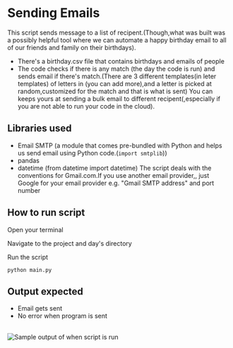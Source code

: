 # Sending Emails

 This script sends message to a list of recipent.(Though,what was built was a possibly helpful tool where we can automate a happy birthday email to all of our friends and family on their birthdays).
 - There's a birthday.csv file that contains birthdays  and emails of people
 - The code checks if there is any match (the day the code is run) and sends email if there's match.(There are 3 different templates(in leter templates) of letters in (you can add more),and a letter is picked at random,customized for the match and that is what is sent)
You can keeps yours at sending a bulk email to different recipent(,especially if you are not able to run your code in the cloud). 
 ## Libraries used
 - Email SMTP  (a module that comes pre-bundled with Python and  helps us send email using Python code.(`import smtplib`))
 - pandas
 - datetime (from datetime import datetime)
The script deals with the conventions for Gmail.com.If you use another email provider,, just Google for your email provider e.g. "Gmail SMTP address" and port number

## How to run script
Open your terminal

Navigate to the project and day's directory

Run the script

`python main.py`

## Output expected
- Email gets sent
- No error when program is sent

<br><img src="https://github.com/ima-eky/100-days-of-code-course/blob/main/img/send_email.png" title="Sample output of when script is run"/>
